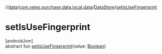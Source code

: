 //[data](../../../index.md)/[com.veles.purchase.data.local.data](../index.md)/[DataStore](index.md)/[setIsUseFingerprint](set-is-use-fingerprint.md)

# setIsUseFingerprint

[androidJvm]\
abstract fun [setIsUseFingerprint](set-is-use-fingerprint.md)(value: [Boolean](https://kotlinlang.org/api/latest/jvm/stdlib/kotlin/-boolean/index.html))
